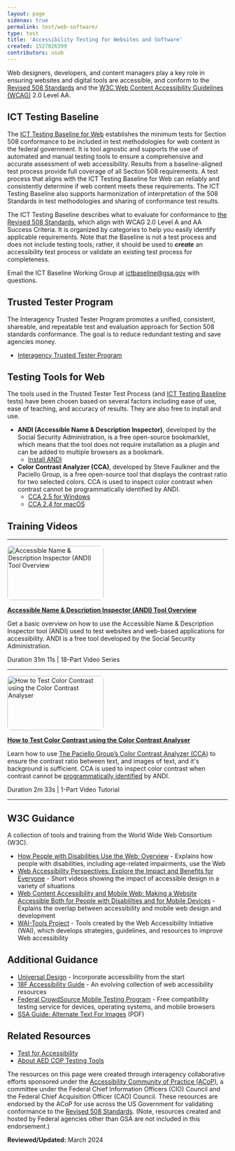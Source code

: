 ```yaml
---
layout: page
sidenav: true
permalink: test/web-software/
type: test
title: 'Accessibility Testing for Websites and Software'
created: 1527026399
contributors: usab
---
```


Web designers, developers, and content managers play a key role in ensuring websites and digital tools are accessible, and conform to the [Revised 508 Standards][1] and the [W3C Web Content Accessibility Guidelines (WCAG)][2] 2.0 Level AA.

## ICT Testing Baseline

The [ICT Testing Baseline for Web][20] establishes the minimum tests for Section 508 conformance to be included in test methodologies for web content in the federal government. It is tool agnostic and supports the use of automated and manual testing tools to ensure a comprehensive and accurate assessment of web accessibility. Results from a baseline-aligned test process provide full coverage of all Section 508 requirements. A test process that aligns with the ICT Testing Baseline for Web can reliably and consistently determine if web content meets these requirements. The ICT Testing Baseline also supports harmonization of interpretation of the 508 Standards in test methodologies and sharing of conformance test results. 

The ICT Testing Baseline describes what to evaluate for conformance to [the Revised 508 Standards][21], which align with WCAG 2.0 Level A and AA Success Criteria. It is organized by categories to help you easily identify applicable requirements. Note that the Baseline is not a test process and does not include testing tools; rather, it should be used to ***create*** an accessibility test process or validate an existing test process for completeness.

Email the ICT Baseline Working Group at <ictbaseline@gsa.gov> with questions.

## Trusted Tester Program

The Interagency Trusted Tester Program promotes a unified, consistent, shareable, and repeatable test and evaluation approach for Section 508 standards conformance. The goal is to reduce redundant testing and save agencies money.

  * [Interagency Trusted Tester Program][3]

## Testing Tools for Web

The tools used in the Trusted Tester Test Process (and [ICT Testing Baseline][4] tests) have been chosen based on several factors including ease of use, ease of teaching, and accuracy of results. They are also free to install and use.

  * **ANDI (Accessible Name & Description Inspector)**, developed by the Social Security Administration, is a free open-source bookmarklet, which means that the tool does not require installation as a plugin and can be added to multiple browsers as a bookmark. 
      * [Install ANDI][5]
  * **Color Contrast Analyzer (CCA)**, developed by Steve Faulkner and the Paciello Group, is a free open-source tool that displays the contrast ratio for two selected colors. CCA is used to inspect color contrast when contrast cannot be programmatically identified by ANDI. 
      * [CCA 2.5 for Windows][6]
      * [CCA 2.4 for macOS][7]

## Training Videos

* * *

<div class="grid-row grid-gap">
  <div class="desktop:grid-col-3 display-flex flex-column flex-align-self-center">
    <a href="{{site.baseurl}}/test/web-software/andi-training-videos"><img alt="Accessible Name & Description Inspector (ANDI) Tool Overview" class="img-responsive" src="https://assets.section508.gov/files/thumbnails/training-video-andi-thumb.png" style="height:124px; width:220px; border-radius: 8px;" /></a>
  </div>
  
  <div class="desktop:grid-col-9">
    <p>
      <a href="{{site.baseurl}}/test/web-software/andi-training-videos"><strong>Accessible Name & Description Inspector (ANDI) Tool Overview</strong></a>
    </p>
<p>
      Get a basic overview on how to use the Accessible Name & Description Inspector tool (ANDI) used to test websites and web-based applications for accessibility. ANDI is a free tool developed by the Social Security Administration.
    </p>
<p>
      Duration 31m 11s | 18-Part Video Series
    </p>
  </div>
</div>

* * *

<div class="grid-row grid-gap">
  <div class="desktop:grid-col-3 display-flex flex-column flex-align-self-center">
    <a href="{{site.baseurl}}/test/web-software/andi-training-videos/color-contrast-analyzer"><img alt="How to Test Color Contrast using the Color Contrast Analyser" class="img-responsive" src="https://assets.section508.gov/files/thumbnails/training-video-cca-thumb.png" style="height:124px; width:220px; border-radius: 8px;" /></a>
  </div>
  
  <div class="desktop:grid-col-9">
    <p>
      <a href="{{site.baseurl}}/test/web-software/andi-training-videos/color-contrast-analyzer"><strong>How to Test Color Contrast using the Color Contrast Analyser</strong></a>
    </p>
<p>
      Learn how to use <a href="https://developer.paciellogroup.com/resources/contrastanalyser/" target="_blank">The Paciello Group’s Color Contrast Analyzer (CCA)</a> to ensure the contrast ratio between text, and images of text, and it's background is sufficient. CCA is used to inspect color contrast when contrast cannot be <a href="{{site.baseurl}}/content/glossary#programmatically-determinable">programmatically identified</a> by ANDI.
    </p>
<p>
      Duration 2m 33s | 1-Part Video Tutorial
    </p>
  </div>
</div>

* * *

## W3C Guidance

A collection of tools and training from the World Wide Web Consortium (W3C).

  * [How People with Disabilities Use the Web: Overview][8] - Explains how people with disabilities, including age-related impairments, use the Web
  * [Web Accessibility Perspectives: Explore the Impact and Benefits for Everyone][9] - Short videos showing the impact of accessible design in a variety of situations
  * [Web Content Accessibility and Mobile Web: Making a Website Accessible Both for People with Disabilities and for Mobile Devices][10] - Explains the overlap between accessibility and mobile web design and development
  * [WAI-Tools Project][11] - Tools created by the Web Accessibility Initiative (WAI), which develops strategies, guidelines, and resources to improve Web accessibility

## Additional Guidance

  * [Universal Design][12] - Incorporate accessibility from the start
  * [18F Accessibility Guide][13] - An evolving collection of web accessibility resources
  * [Federal CrowdSource Mobile Testing Program][14] - Free compatibility testing service for devices, operating systems, and mobile browsers
  * [SSA Guide: Alternate Text For Images][16] (PDF)

## Related Resources

  * [Test for Accessibility][17]
  * [About AED COP Testing Tools][18]

The resources on this page were created through interagency collaborative efforts sponsored under the [Accessibility Community of Practice (ACoP)][19], a committee under the Federal Chief Information Officers (CIO) Council and the Federal Chief Acquisition Officer (CAO) Council. These resources are endorsed by the ACoP for use across the US Government for validating conformance to the [Revised 508 Standards][1]. (Note, resources created and hosted by Federal agencies other than GSA are not included in this endorsement.)

**Reviewed/Updated:** March 2024

 [1]: https://www.access-board.gov/guidelines-and-standards/communications-and-it/about-the-ict-refresh/final-rule/text-of-the-standards-and-guidelines
 [2]: http://www.w3.org/WAI/intro/wcag.php
 [3]: {{site.baseurl}}/test/trusted-tester
 [4]: https://section508coordinators.github.io/ICTTestingBaseline/
 [5]: https://www.ssa.gov/accessibility/andi/help/install.html
 [6]: https://github.com/ThePacielloGroup/CCA-Win/releases/tag/2.5.0
 [7]: https://github.com/ThePacielloGroup/CCA-OSX/releases/tag/2.4
 [8]: https://www.w3.org/WAI/intro/people-use-web/
 [9]: https://www.w3.org/WAI/perspectives/
 [10]: https://www.w3.org/WAI/mobile/overlap.html
 [11]: https://www.w3.org/WAI/Tools/
 [12]: {{site.baseurl}}/create/universal-design
 [13]: https://pages.18f.gov/accessibility/
 [14]: https://digital.gov/services/mobile-application-testing-program/tester-information-for-the-federal-crowdsource-mobile-testing-program/
 [15]: http://www.ssa.gov/accessibility/bpl/default.htm
 [16]: http://www.ssa.gov/accessibility/files/SSA_Alternative_Text_Guide.pdf
 [17]: {{site.baseurl}}/test
 [18]: {{site.baseurl}}/test/about-testing-tools
 [19]: https://www.cio.gov/about/members-and-leadership/accessibility-cop/
 [20]: https://ictbaseline.access-board.gov/
 [21]: https://www.access-board.gov/ict/